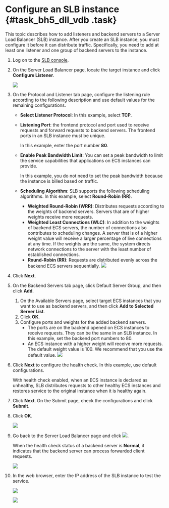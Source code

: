 # Configure an SLB instance {#task_bh5_dll_vdb .task}

This topic describes how to add listeners and backend servers to a Server Load Balancer \(SLB\) instance. After you create an SLB instance, you must configure it before it can distribute traffic. Specifically, you need to add at least one listener and one group of backend servers to the instance.

1.  Log on to the [SLB console](https://slb.console.aliyun.com/slb). 
2.  On the Server Load Balancer page, locate the target instance and click **Configure Listener**. 

    ![](http://static-aliyun-doc.oss-cn-hangzhou.aliyuncs.com/assets/img/15701/15580091967514_en-US.png)

3.  On the Protocol and Listener tab page, configure the listening rule according to the following description and use default values for the remaining configurations. 
    -   **Select Listener Protocol**: In this example, select **TCP**.
    -   **Listening Port**: the frontend protocol and port used to receive requests and forward requests to backend servers. The frontend ports in an SLB instance must be unique.

        In this example, enter the port number **80**.

    -   **Enable Peak Bandwidth Limit**: You can set a peak bandwidth to limit the service capabilities that applications on ECS instances can provide.

        In this example, you do not need to set the peak bandwidth because the instance is billed based on traffic.

    -   **Scheduling Algorithm**: SLB supports the following scheduling algorithms. In this example, select **Round-Robin \(RR\)**.

        -   **Weighted Round-Robin \(WRR\)**: Distributes requests according to the weights of backend servers. Servers that are of higher weights receive more requests.
        -   **Weighted Least Connections \(WLC\)**: In addition to the weights of backend ECS servers, the number of connections also contributes to scheduling changes. A server that is of a higher weight value will receive a larger percentage of live connections at any time. If the weights are the same, the system directs network connections to the server with the least number of established connections.
        -   **Round-Robin \(RR\)**: Requests are distributed evenly across the backend ECS servers sequentially.
        ![](http://static-aliyun-doc.oss-cn-hangzhou.aliyuncs.com/assets/img/15701/15580091967515_en-US.png)

4.  Click **Next**. 
5.  On the Backend Servers tab page, click Default Server Group, and then click **Add**. 

    1.  On the Available Servers page, select target ECS instances that you want to use as backend servers, and then click **Add to Selected Server List**. 
    2.  Click **OK**. 
    3.  Configure ports and weights for the added backend servers. 
        -   The ports are on the backend opened on ECS instances to receive requests. They can be the same in an SLB instance. In this example, set the backend port numbers to 80.
        -   An ECS instance with a higher weight will receive more requests. The default weight value is 100. We recommend that you use the default value.
    ![](http://static-aliyun-doc.oss-cn-hangzhou.aliyuncs.com/assets/img/15701/15580091967516_en-US.png)

6.  Click **Next** to configure the health check. In this example, use default configurations. 

    With health check enabled, when an ECS instance is declared as unhealthy, SLB distributes requests to other healthy ECS instances and restores service to the original instance when it is healthy again.

7.  Click **Next**. On the Submit page, check the configurations and click **Submit**. 
8.  Click **OK**. 

    ![](http://static-aliyun-doc.oss-cn-hangzhou.aliyuncs.com/assets/img/15701/15580091967517_en-US.png)

9.  Go back to the Server Load Balancer page and click ![](http://static-aliyun-doc.oss-cn-hangzhou.aliyuncs.com/assets/img/15701/15580091967518_en-US.png). 

    When the health check status of a backend server is **Normal**, it indicates that the backend server can process forwarded client requests.

    ![](http://static-aliyun-doc.oss-cn-hangzhou.aliyuncs.com/assets/img/15701/15580091967519_en-US.png)

10. In the web browser, enter the IP address of the SLB instance to test the service. 

    ![](http://static-aliyun-doc.oss-cn-hangzhou.aliyuncs.com/assets/img/15701/155800919641529_en-US.png)

    ![](http://static-aliyun-doc.oss-cn-hangzhou.aliyuncs.com/assets/img/15701/155800919641536_en-US.png)


